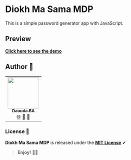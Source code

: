 # Diokh Ma Sama MDP

This is a simple password generator app with JavaScript.

## Preview

**[Click here to see the demo](https://)**

## Author 🌟

<table>
  <tr>
    <td align="center">
        <a href="https://github.com/daoodaba975">
            <img src="https://avatars3.githubusercontent.com/u/46088908?s=460&u=3e30cc712628571c8675d1c8584d9dbaa9fc623f&v=4" width="100px;" alt=""/>
            <br/>
            <sub><b>Daouda BA</b></sub>
        </a>
            <br/>
        <a href="https://daoodaba975.netlify.com" title="Website">🌐</a>
        <a href="https://twitter.com/daoodaba975" title="Twitter">🐤</a>
        <a href="mailto:daoodaba975@outlook.com" title="Mail">📩</a>
    </td>
  </tr>
</table>

### License 🎫

**Diokh Ma Sama MDP** is released under the **[MIT License](https://github.com/daoodaba975/diokh-ma-sama-MDP/blob/master/License.md)** ✔

> **Enjoy!** 🙏🏾
